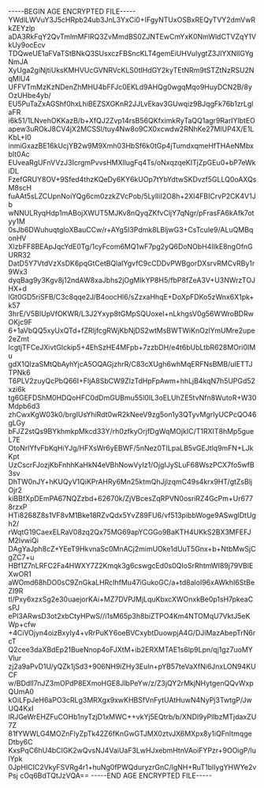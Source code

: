 -----BEGIN AGE ENCRYPTED FILE-----
YWdlLWVuY3J5cHRpb24ub3JnL3YxCi0+IFgyNTUxOSBxREQyTVY2dmVwRkZEYzlp
aDA3RkFqY2QvTmlmMFlRQ3ZvMmdBS0ZJNTEwCmYxK0NmWldCTVZqY1VkUy9ocEcv
TDQweUE1aFVaTStBNkQ3SUsxczFBSncKLT4gemEiUHVuIygtZ3JlYXNlIGYgNmJA
XyUga2giNjtiUksKMHVUcGVNRVcKLS0tIHdGY2kyTEtNRm9tSTZtNzRSU2NqMlU4
UFFVTmMzKzNDenZhMHU4bFFJc0EKLd9AHQg0wgqMqo9HuyDCN2B/8yOzUHbe4yb/
EU5PuTaZxAGShf0hxLhiBEZSXGKnR2JJLvEkav3GUwqiz9BJqgFk76b1zrLglaFR
i6k51/1LNvehOKKazB/b+XfQJ2Zvp14rsB56QKfximkRyTaQQ1agr9RarIYlbtEO
apew3uROkJ8CV4jX2MCSSl/tuy4Nw8o9CX0xcwdw2RNhKe27MlUP4X/E1LKbL+I0
inmiGxazBE16kUcjYB2w9M9Xmh03HbSf6k0tGp4jTumdxqmeHfTHAeNMbxbIt0Ac
EUveaRgUFnVVzJ3IcrgmPvvsHMXllugFq4Ts/oNxqzqeKITjZpGEu0+bP7eWkiDL
FzefGRUY8OV+9Sfed4thzKQeDy6KY6kUOp7tYbYdtwSKDvzf5GLLQ0oAXQsM8scH
fuAAt5sLZCUpnNoiYQg6cm0zzkZVcPob/5LylIiI2O8h+2XI4FBICrvP2CK4V1Jb
wNNULRyqHdp1mABojXWUT5MJKv8nQyqZKfvCljY7qNgr/pFrasFA6kAfk7otyy1M
0sJb6DWuhuqtgloXBauCCw/r+AYg5I3Pdmk8LBljwG3+CsTcule9/ALuQMBqonHV
XlzbFF8BEApJqcYdE0Tg/1cyFcom6MQ1wF7pg2yQ6DoNObH4IIkE8ngOfnGURR32
DatD5Y7VtdVzXsDK6pqGtCetBQlaIYgvfC9cCDDvPWBgorDXsrvRMCvRBy1r9Wx3
dyqBag9y3Kgv8j12ndAW8xaJbhs2jOgMIkYP8H5/fbP8fZeA3V+U3NWrzTOJHX+d
lGt0GD5riSFB/C3c8qqe2J/B4oocHl6/sZzxaHhqE+DoXpFDKo5zWnx6X1pk+k57
3hrE/V5BIUpVfOKWR/L3J2Yxyp8tGMpSQUoxeI+nLkhgsV0g56WWroBDRwOKjc9F
6+1aVbQQ5xyUxQTd+fZRljfcgRWjKbNjDS2wtMsBWTWiKnOzlYmUMre2upe2eZmt
lcgtjTFCeJXivtGlckip5+4EhSzHE4MFpb+7zzbDH/e4t6bUbLtbR628MOri0IMu
gdX1QIzaSMtQbAyhYjcA5OQAGjzhrR/C83cXUgh6whMqERFNsBMB/uIETTJTPNk6
T6PLV2zuyQcPbQ66I+FljA8SbCW9ZIzTdHpFpAwm+hhLjB4kqN7h5UPGd52xzi6k
tg6GEFDShM0HDQoHFC0dDmGUBmu55l0IL3oELUhZE5tvNfn8WutoR+W30Mdpb6d3
zhCwxKgW03k0/brgIUsYhiRdt0wR2kNeeV9zg5on1y3QTyvMgrIyUCPcQO46gLGy
bFJZ2stQs9BYkhmkpMkcd33Y/rh0zfkyOrjfDgWqMOjkIC/T1RXIT8hMp5gueL7E
OtoNrlYfvFbKqHiYJg/HFXsWr6yEBWF/5nNez0TILpaLB5vGEJtlq9mFN+LJkKpt
UzCscrFJozjKbFnhhKaHkN4eVBhNowVyIz1/OjgIJySLuF68WszPCX7fo5wfB3sv
DhTW0nJY+hKUQyV1QiKPrAHRy6Mn25ktmQhJjlzqmC49s4krx9HT/gtZsBljOjr2
kiBBfXpDEmPA67NQZzbd+62670k/ZjVBcesZqRPVN0osriRZ4GcPm+Ur6778rzxP
HTi8268Z8s1VF8vM1Bke18RZvQdx5YvZ89FU6/vf513pibbWoge9ASwglDtUgh2/
rWqtG19CaexELRaV08zq2Qx75MG69apYCGGo9BaKTH4UKkS2BX3MFEFJM2lvwiQi
DAgYaJph8cZ+YEeT9HkvnaSc0MnACj2mimUOke1dUuT5Gnx+b+NtbMwSjCgZC7+u
HBf1Z7nLRFC2Fa4HWXY7Z2Kmqk3g6cswgcEd0s0QIoSrRhtmWI89j79VBlEXwOR1
aWOmd68hDO0sC9ZnGkaLHRcIhfMu47iGukoGC/a+td8aloI96xAWkhI6StBeZI9R
tl/Pxy6xzxSg2e30uaejorKAi+MZ7DVPJMjLquKbxcXWOnxkBe0p1sH7pkeaCsPJ
ePI3ARwsD3ot2xbCtyHPwS//i1sM65p3h8biZTPO4Km4NTOMqU7VktJ5eKWp+cfw
+4CiVOjyn4oizBxyIy4+vRrPuKY6oeBVCxybtDuowpjA4G/DJiMazAbepTrN6rcT
Q2cee3daXBdEp21BueNnop4oFJXtM+ib2ERXMTAE1s6lp9Lpn/qj1gz7uoMYVlur
zj2a9aPvD1U/yQZk1jSd3+906NH9iZHy3EuIn+pYB57teVaXfNi6JnxLON94KUCF
w/BDdIl7nJZ3mOPdP8EXmoHGE8JlbPeYw/z/Z3jQY2rMkjNHytgenQQvWxpQUmA0
kOiLFpJeH6aPO3cRLg3MRXgx9xwKHBSfVnFytUAtHuwN4NyPj3TwtgP/JwUQ4KxI
lRJGeWrEHZFuCOHb1nyTzjD1xMWC++vkYj5EQtrb/b/XNDI9yPllbzMTjdaxZU7Z
81fYWWLG4MOZnFlyZpTk42Z6fKnGwGTJMX0ztvJX6MXpx8y1iQFnItmqgeDtby6C
KxsPqC6hU4bCIGK2wQvsNJ4VaiUaF3LwHJxebmHtnVAoiFYPzr+9OOigP/lulYpk
0JpHICIC2VkyFSVRg4r1+huNg0fPWQduryzrGnC/lgNH+RuT1blIygYHWYe2vPsj
cOq6BdTQtJzVQA==
-----END AGE ENCRYPTED FILE-----

